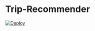# Trip-Recommender

[![Deploy](https://www.herokucdn.com/deploy/button.png)](https://heroku.com/deploy?template=https://github.com/95subodh/Trip-Recommender.git)
